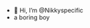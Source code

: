 - 👋 Hi, I’m @Nikkyspecific
- a boring boy
<!---
Nikkyspecific/Nikkyspecific is a ✨ special ✨ repository because its `README.md` (this file) appears on your GitHub profile.
You can click the Preview link to take a look at your changes.
--->

